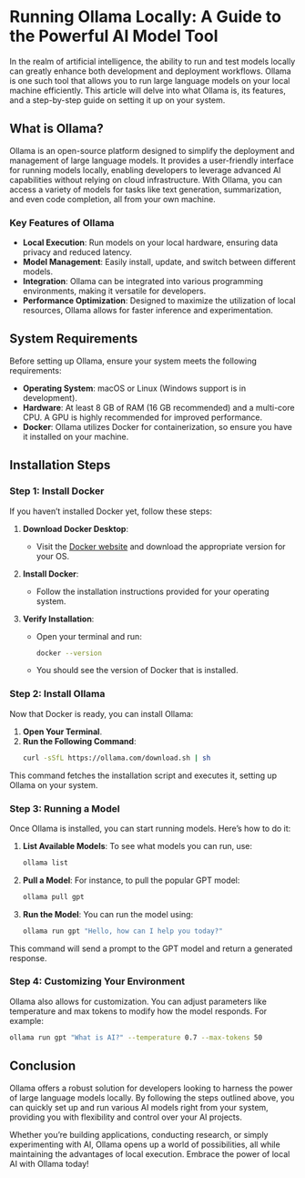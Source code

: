 # Running Ollama Locally: A Guide to the Powerful AI Model Tool

In the realm of artificial intelligence, the ability to run and test models locally can greatly enhance both development and deployment workflows. Ollama is one such tool that allows you to run large language models on your local machine efficiently. This article will delve into what Ollama is, its features, and a step-by-step guide on setting it up on your system.

## What is Ollama?

Ollama is an open-source platform designed to simplify the deployment and management of large language models. It provides a user-friendly interface for running models locally, enabling developers to leverage advanced AI capabilities without relying on cloud infrastructure. With Ollama, you can access a variety of models for tasks like text generation, summarization, and even code completion, all from your own machine.

### Key Features of Ollama

- **Local Execution**: Run models on your local hardware, ensuring data privacy and reduced latency.
- **Model Management**: Easily install, update, and switch between different models.
- **Integration**: Ollama can be integrated into various programming environments, making it versatile for developers.
- **Performance Optimization**: Designed to maximize the utilization of local resources, Ollama allows for faster inference and experimentation.

## System Requirements

Before setting up Ollama, ensure your system meets the following requirements:

- **Operating System**: macOS or Linux (Windows support is in development).
- **Hardware**: At least 8 GB of RAM (16 GB recommended) and a multi-core CPU. A GPU is highly recommended for improved performance.
- **Docker**: Ollama utilizes Docker for containerization, so ensure you have it installed on your machine.

## Installation Steps

### Step 1: Install Docker

If you haven’t installed Docker yet, follow these steps:

1. **Download Docker Desktop**:
   - Visit the [Docker website](https://www.docker.com/products/docker-desktop) and download the appropriate version for your OS.
   
2. **Install Docker**:
   - Follow the installation instructions provided for your operating system.
   
3. **Verify Installation**:
   - Open your terminal and run:
     ```bash
     docker --version
     ```
   - You should see the version of Docker that is installed.

### Step 2: Install Ollama

Now that Docker is ready, you can install Ollama:

1. **Open Your Terminal**.
2. **Run the Following Command**:
   ```bash
   curl -sSfL https://ollama.com/download.sh | sh
   ```

This command fetches the installation script and executes it, setting up Ollama on your system.

### Step 3: Running a Model

Once Ollama is installed, you can start running models. Here’s how to do it:

1. **List Available Models**:
   To see what models you can run, use:
   ```bash
   ollama list
   ```

2. **Pull a Model**:
   For instance, to pull the popular GPT model:
   ```bash
   ollama pull gpt
   ```

3. **Run the Model**:
   You can run the model using:
   ```bash
   ollama run gpt "Hello, how can I help you today?"
   ```

This command will send a prompt to the GPT model and return a generated response.

### Step 4: Customizing Your Environment

Ollama also allows for customization. You can adjust parameters like temperature and max tokens to modify how the model responds. For example:
```bash
ollama run gpt "What is AI?" --temperature 0.7 --max-tokens 50
```

## Conclusion

Ollama offers a robust solution for developers looking to harness the power of large language models locally. By following the steps outlined above, you can quickly set up and run various AI models right from your system, providing you with flexibility and control over your AI projects.

Whether you’re building applications, conducting research, or simply experimenting with AI, Ollama opens up a world of possibilities, all while maintaining the advantages of local execution. Embrace the power of local AI with Ollama today!
